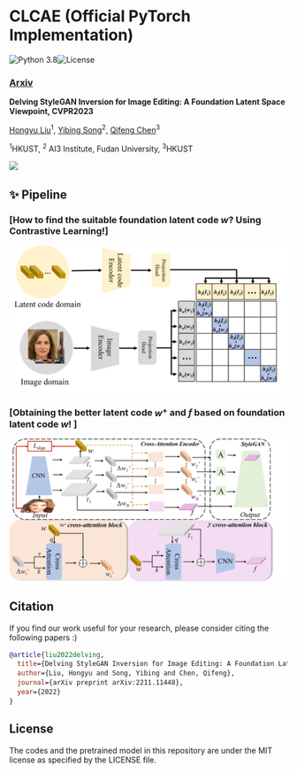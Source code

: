 # CLCAE (Official PyTorch Implementation)

![Python 3.8](https://img.shields.io/badge/python-3.8-green.svg)![License](https://img.shields.io/badge/license-MIT-yellow)


### [Arxiv](https://arxiv.org/abs/2211.11448)

**Delving StyleGAN Inversion for Image Editing: A Foundation Latent Space Viewpoint, CVPR2023**

[Hongyu Liu](https://github.com/KumapowerLIU)<sup>1</sup>,
[Yibing Song](https://ybsong00.github.io/)<sup>2</sup>,
[Qifeng Chen](https://cqf.io/)<sup>3</sup>

<sup>1</sup>HKUST, <sup>2</sup> AI3 Institute, Fudan University, <sup>3</sup>HKUST

<img src='doc/teaser.png'>



## :sparkles: Pipeline

### [How to find the suitable foundation latent code $w$? Using Contrastive Learning!]
<img src='doc/contrastive.png'>

### [Obtaining the better latent code $w^+$ and $f$ based on foundation latent code $w$! ]
<img src='doc/pipeline.png'>


## Citation

If you find our work useful for your research, please consider citing the following papers :)

```bibtex
@article{liu2022delving,
  title={Delving StyleGAN Inversion for Image Editing: A Foundation Latent Space Viewpoint},
  author={Liu, Hongyu and Song, Yibing and Chen, Qifeng},
  journal={arXiv preprint arXiv:2211.11448},
  year={2022}
}
```


## License

The codes and the pretrained model in this repository are under the MIT license as specified by the LICENSE file.